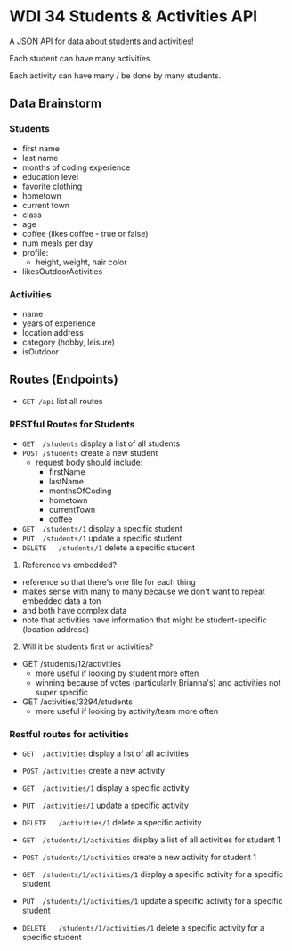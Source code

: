 # WDI 34 Students & Activities API

A JSON API for data about students and activities!

Each student can have many activities.

Each activity can have many / be done by many students.

## Data Brainstorm

### Students

- first name
- last name
- months of coding experience
- education level
- favorite clothing
- hometown
- current town
- class
- age
- coffee (likes coffee - true or false)
- num meals per day
- profile:
  - height, weight, hair color
- likesOutdoorActivities

### Activities
- name
- years of experience
- location address
- category (hobby, leisure)
- isOutdoor

## Routes  (Endpoints)

- `GET /api` list all routes

### RESTful Routes for Students

- `GET	/students`	 	  display a list of all students
- `POST	/students`	    create a new student
  - request body should include:
    - firstName
    - lastName
    - monthsOfCoding
    - hometown
    - currentTown
    - coffee
- `GET	/students/1`	  display a specific student
- `PUT	/students/1`	  update a specific student
- `DELETE	/students/1`  delete a specific student

1. Reference vs embedded?
  - reference so that there's one file for each thing
  - makes sense with many to many because we don't want to repeat embedded data a ton
  - and both have complex data
  - note that activities have information that might be student-specific (location address)

2. Will it be students first or activities?
  - GET /students/12/activities
    - more useful if looking by student more often
    - winning because of votes (particularly Brianna's) and activities not super specific
  - GET /activities/3294/students
    - more useful if looking by activity/team more often

### Restful routes for activities


- `GET	/activities`	 	  display a list of all activities
- `POST	/activities`	    create a new activity
- `GET	/activities/1`	  display a specific activity
- `PUT	/activities/1`	  update a specific activity
- `DELETE	/activities/1`  delete a specific activity


- `GET	/students/1/activities`	 	  display a list of all activities for student 1
- `POST	/students/1/activities`	    create a new activity for student 1
- `GET	/students/1/activities/1`	  display a specific activity for a specific student
- `PUT	/students/1/activities/1`	  update a specific activity for a specific student
- `DELETE	/students/1/activities/1`  delete a specific activity for a specific student
